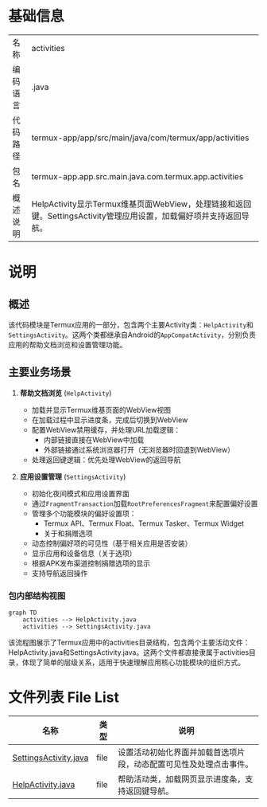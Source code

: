 # 基础信息

|      |      |
|------|------|
| 名称 | activities |
| 编码语言 | .java |
| 代码路径 | termux-app/app/src/main/java/com/termux/app/activities |
| 包名 | termux-app.app.src.main.java.com.termux.app.activities |
| 概述说明 | HelpActivity显示Termux维基页面WebView，处理链接和返回键。SettingsActivity管理应用设置，加载偏好项并支持返回导航。 |

# 说明

## 概述

该代码模块是Termux应用的一部分，包含两个主要Activity类：`HelpActivity`和`SettingsActivity`。这两个类都继承自Android的`AppCompatActivity`，分别负责应用的帮助文档浏览和设置管理功能。

## 主要业务场景

1. **帮助文档浏览** (`HelpActivity`)
   - 加载并显示Termux维基页面的WebView视图
   - 在加载过程中显示进度条，完成后切换到WebView
   - 配置WebView禁用缓存，并处理URL加载逻辑：
     - 内部链接直接在WebView中加载
     - 外部链接通过系统浏览器打开（无浏览器时回退到WebView）
   - 处理返回键逻辑：优先处理WebView的返回导航

2. **应用设置管理** (`SettingsActivity`)
   - 初始化夜间模式和应用设置界面
   - 通过`FragmentTransaction`加载`RootPreferencesFragment`来配置偏好设置
   - 管理多个功能模块的偏好设置项：
     - Termux API、Termux Float、Termux Tasker、Termux Widget
     - 关于和捐赠选项
   - 动态控制偏好项的可见性（基于相关应用是否安装）
   - 显示应用和设备信息（关于选项）
   - 根据APK发布渠道控制捐赠选项的显示
   - 支持导航返回操作


### 包内部结构视图

```mermaid
graph TD
    activities --> HelpActivity.java
    activities --> SettingsActivity.java
```

该流程图展示了Termux应用中的activities目录结构，包含两个主要活动文件：HelpActivity.java和SettingsActivity.java。这两个文件都直接隶属于activities目录，体现了简单的层级关系，适用于快速理解应用核心功能模块的组织方式。

# 文件列表 File List

| 名称   | 类型  | 说明 |
|-------|------|-------------|
| [SettingsActivity.java](SettingsActivity.md) | file | 设置活动初始化界面并加载首选项片段，动态配置可见性及处理点击事件。 |
| [HelpActivity.java](HelpActivity.md) | file | 帮助活动类，加载网页显示进度条，支持返回键导航。 |


